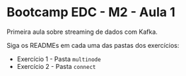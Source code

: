 # Bootcamp EDC - M2 - Aula 1

Primeira aula sobre streaming de dados com Kafka.

Siga os READMEs em cada uma das pastas dos exercícios:

- Exercício 1 - Pasta `multinode`
- Exercício 2 - Pasta `connect`
